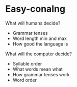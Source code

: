 # Easy-conalng
What will humans decide?
- Grammar tenses
- Word length min and max
- How good the language is

What will the computer decide?
- Syllable order
- What words mean what
- How grammar tenses work
- Word order
